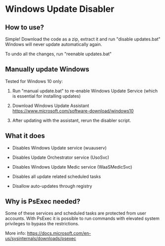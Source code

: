 Windows Update Disabler
===================================

How to use?
-------------------

Simple! Download the code as a zip, extract it and run "disable updates.bat"
Windows will never update automatically again.

To undo all the changes, run "reenable updates.bat"

Manually update Windows
-------------------

Tested for Windows 10 only:

1. Run "manual update.bat" to re-enable Windows Update Service (which is essential for installing updates)

2. Download Windows Update Assistant https://www.microsoft.com/software-download/windows10

3. After updating with the assistant, rerun the disabler script.

What it does
-----------

- Disables Windows Update service (wuauserv)

- Disables Update Orchestrator service (UsoSvc)

- Disables Windows Update Medic service (WaaSMedicSvc)

- Disables all update related scheduled tasks

- Disallow auto-updates through registry

Why is PsExec needed?
-----------

Some of these services and scheduled tasks are protected from user accounts. With PsExec it is possible to run commands with elevated system privileges to bypass the restrictions.

More info: https://docs.microsoft.com/en-us/sysinternals/downloads/psexec
